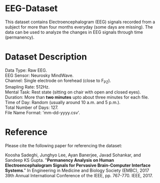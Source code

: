 # EEG-Dataset
This dataset contains Electroencephalogram (EEG) signals recorded from a subject for more than four months everyday (some days are missing). The data can be used to analyze the changes in EEG signals through time (permanency).

# Dataset Description
Data Type: Raw EEG.<br />
EEG Sensor: Neurosky MindWave.<br />
Channel: Single electrode on forehead (close to F<sub>PZ</sub>).<br />
Smapling Rate: 512Hz.<br />
Mental Task: Rest state (sitting on chair with open and closed eyes).<br />
Duration: More than <b>two minutes</b> upto about three minutes for each file.<br />
Time of Day: Random (usually around 10 a.m. and 5 p.m.).<br />
Total Number of Days: 127.<br />
File Name Format: 'mm-dd-yyyy.csv'.

# Reference
Please cite the following paper for referencing the dataset:

Koosha Sadeghi, Junghyo Lee, Ayan Banerjee, Javad Sohankar, and Sandeep KS Gupta. "<b>Permanency Analysis on Human Electroencephalogram Signals for Pervasive Brain-Computer Interface Systems</b>." In Engineering in Medicine and Biology Society (EMBC), 2017 39th Annual International Conference of the IEEE, pp. 767-770. IEEE, 2017.
